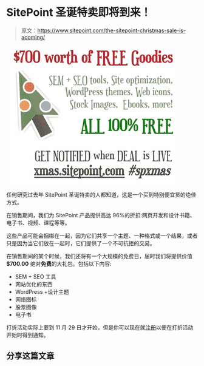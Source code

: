 # SitePoint 圣诞特卖即将到来！

> 原文：<https://www.sitepoint.com/the-sitepoint-christmas-sale-is-acoming/>

[![SitePoint Christmas Sale](img/528c7b84b1b8b6811092164b33190aac.png "SitePoint Christmas Sale")](https://xmas.sitepoint.com)

任何研究过去年 SitePoint 圣诞特卖的人都知道，这是一个买到特别便宜货的绝佳方式。

在销售期间，我们为 SitePoint 产品提供高达 96%的折扣:网页开发和设计书籍、电子书、视频、课程等等。

这些产品可能会捆绑在一起，因为它们共享一个主题、一种格式或一个结果，或者只是因为当它们放在一起时，它们提供了一个不可抗拒的交易。

在销售期间的某个时候，我们还将有一个大规模的免费日，届时我们将提供价值 **$700.00** 绝对**免费**的大礼包。包括以下内容:

*   SEM + SEO 工具
*   网站优化的东西
*   WordPress +设计主题
*   网络图标
*   股票图像
*   电子书

打折活动实际上要到 11 月 29 日才开始，但是你可以现在就[注册](https://xmas.sitepoint.com)以便在打折活动开始时得到通知。

## 分享这篇文章